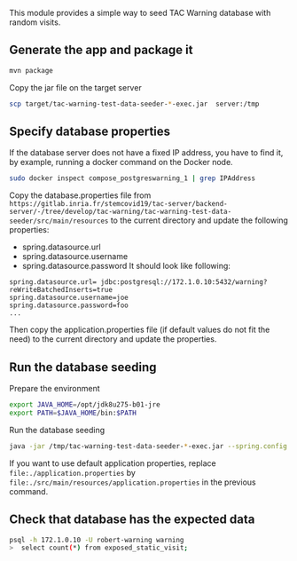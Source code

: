 This module provides a simple way to seed TAC Warning database with random visits.

## Generate the app and package it

```bash
mvn package
```

Copy the jar file on the target server

```bash
scp target/tac-warning-test-data-seeder-*-exec.jar  server:/tmp
```

## Specify database properties

If the database server does not have a fixed IP address, you have to find it, by example, running a docker command on the Docker node.

```bash
sudo docker inspect compose_postgreswarning_1 | grep IPAddress
```

Copy the database.properties file from `https://gitlab.inria.fr/stemcovid19/tac-server/backend-server/-/tree/develop/tac-warning/tac-warning-test-data-seeder/src/main/resources` to the current directory and update the following properties:
  - spring.datasource.url
  - spring.datasource.username
  - spring.datasource.password
It should look like following:

```properties
spring.datasource.url= jdbc:postgresql://172.1.0.10:5432/warning?reWriteBatchedInserts=true
spring.datasource.username=joe
spring.datasource.password=foo
...
```

Then copy the application.properties file (if default values do not fit the need) to the current directory and update the properties.

## Run the database seeding
Prepare the environment

```bash
export JAVA_HOME=/opt/jdk8u275-b01-jre
export PATH=$JAVA_HOME/bin:$PATH
```

Run the database seeding

```bash
java -jar /tmp/tac-warning-test-data-seeder-*-exec.jar --spring.config.location=file:./database.properties,file:./application.properties
```
If you want to use default application properties, replace  `file:./application.properties` by `file:./src/main/resources/application.properties` in the previous command.

## Check that database has the expected data
 
```bash
psql -h 172.1.0.10 -U robert-warning warning
>  select count(*) from exposed_static_visit;
 ```
 
 